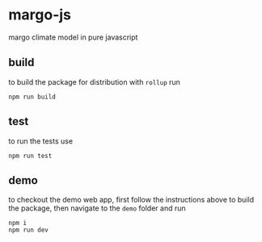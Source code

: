 # margo-js

margo climate model in pure javascript

## build

to build the package for distribution with `rollup` run

```
npm run build
```

## test

to run the tests use

```
npm run test
```

## demo

to checkout the demo web app, first follow the instructions above to build the package, then navigate to the `demo` folder and run

```
npm i
npm run dev
```